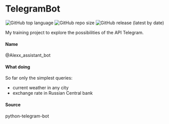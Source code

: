 # TelegramBot

<p align="center">
<img alt="GitHub top language" src="https://img.shields.io/github/languages/top/AlexxSandbox/MyTelegramBot">
<img alt="GitHub repo size" src="https://img.shields.io/github/repo-size/AlexxSandbox/MyTelegramBot">
<img alt="GitHub release (latest by date)" src="https://img.shields.io/github/v/release/AlexxSandbox/MyTelegramBot">
</p>

My training project to explore the possibilities of the API Telegram.

#### Name

@Alexx_assistant_bot

#### What doing

So far only the simplest queries:
- current weather in any city
- exchange rate in Russian Central bank

#### Source

python-telegram-bot
